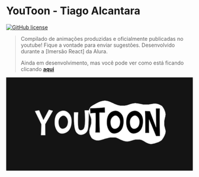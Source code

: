 # YouToon - Tiago Alcantara

[![GitHub license](https://img.shields.io/github/license/tiagoalcantara/youtoon?style=plastic)](https://github.com/tiagoalcantara/youtoon/blob/master/LICENSE)

>Compilado de animações produzidas e oficialmente publicadas no youtube! Fique a vontade para enviar sugestões. Desenvolvido durante a [Imersão React] da Alura.
>
> Ainda em desenvolvimento, mas você pode ver como está ficando clicando [**aqui**](https://youtoon.vercel.app/)

<p align="center">
  <img alt="Logo do projeto" src="./docs/youtoon_github_template.png" />
</p>
